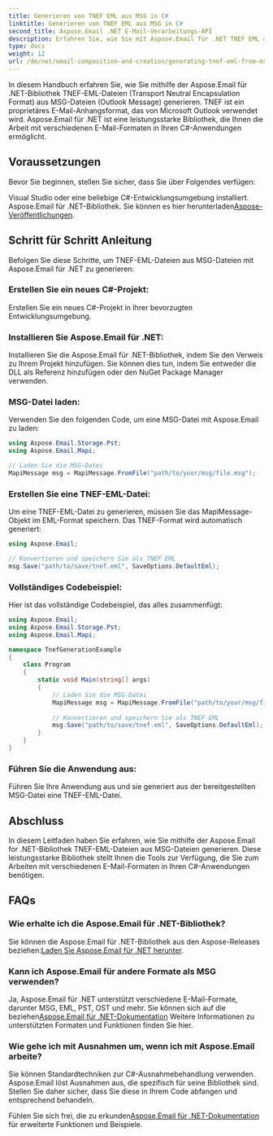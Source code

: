 ```yaml
---
title: Generieren von TNEF EML aus MSG in C#
linktitle: Generieren von TNEF EML aus MSG in C#
second_title: Aspose.Email .NET E-Mail-Verarbeitungs-API
description: Erfahren Sie, wie Sie mit Aspose.Email für .NET TNEF EML aus MSG generieren. Schritt-für-Schritt-Anleitung mit C#-Code. Effiziente Konvertierung des E-Mail-Formats.
type: docs
weight: 12
url: /de/net/email-composition-and-creation/generating-tnef-eml-from-msg-in-csharp/
---
```


In diesem Handbuch erfahren Sie, wie Sie mithilfe der Aspose.Email für .NET-Bibliothek TNEF-EML-Dateien (Transport Neutral Encapsulation Format) aus MSG-Dateien (Outlook Message) generieren. TNEF ist ein proprietäres E-Mail-Anhangsformat, das von Microsoft Outlook verwendet wird. Aspose.Email für .NET ist eine leistungsstarke Bibliothek, die Ihnen die Arbeit mit verschiedenen E-Mail-Formaten in Ihren C#-Anwendungen ermöglicht.

##  Voraussetzungen

Bevor Sie beginnen, stellen Sie sicher, dass Sie über Folgendes verfügen:

Visual Studio oder eine beliebige C#-Entwicklungsumgebung installiert.
 Aspose.Email für .NET-Bibliothek. Sie können es hier herunterladen[Aspose-Veröffentlichungen](https://releases.aspose.com/email/net).

##  Schritt für Schritt Anleitung

Befolgen Sie diese Schritte, um TNEF-EML-Dateien aus MSG-Dateien mit Aspose.Email für .NET zu generieren:

### Erstellen Sie ein neues C#-Projekt:

   Erstellen Sie ein neues C#-Projekt in Ihrer bevorzugten Entwicklungsumgebung.

### Installieren Sie Aspose.Email für .NET:

   Installieren Sie die Aspose.Email für .NET-Bibliothek, indem Sie den Verweis zu Ihrem Projekt hinzufügen. Sie können dies tun, indem Sie entweder die DLL als Referenz hinzufügen oder den NuGet Package Manager verwenden.

### MSG-Datei laden:

   Verwenden Sie den folgenden Code, um eine MSG-Datei mit Aspose.Email zu laden:

   ```csharp
   using Aspose.Email.Storage.Pst;
   using Aspose.Email.Mapi;

   // Laden Sie die MSG-Datei
   MapiMessage msg = MapiMessage.FromFile("path/to/your/msg/file.msg");
   ```

### Erstellen Sie eine TNEF-EML-Datei:

   Um eine TNEF-EML-Datei zu generieren, müssen Sie das MapiMessage-Objekt im EML-Format speichern. Das TNEF-Format wird automatisch generiert:

   ```csharp
   using Aspose.Email;
   
   // Konvertieren und speichern Sie als TNEF EML
   msg.Save("path/to/save/tnef.eml", SaveOptions.DefaultEml);
   ```

### Vollständiges Codebeispiel:

   Hier ist das vollständige Codebeispiel, das alles zusammenfügt:

   ```csharp
   using Aspose.Email;
   using Aspose.Email.Storage.Pst;
   using Aspose.Email.Mapi;

   namespace TnefGenerationExample
   {
       class Program
       {
           static void Main(string[] args)
           {
               // Laden Sie die MSG-Datei
               MapiMessage msg = MapiMessage.FromFile("path/to/your/msg/file.msg");
               
               // Konvertieren und speichern Sie als TNEF EML
               msg.Save("path/to/save/tnef.eml", SaveOptions.DefaultEml);
           }
       }
   }
   ```

### Führen Sie die Anwendung aus:

   Führen Sie Ihre Anwendung aus und sie generiert aus der bereitgestellten MSG-Datei eine TNEF-EML-Datei.

##  Abschluss

In diesem Leitfaden haben Sie erfahren, wie Sie mithilfe der Aspose.Email for .NET-Bibliothek TNEF-EML-Dateien aus MSG-Dateien generieren. Diese leistungsstarke Bibliothek stellt Ihnen die Tools zur Verfügung, die Sie zum Arbeiten mit verschiedenen E-Mail-Formaten in Ihren C#-Anwendungen benötigen.

##  FAQs

### Wie erhalte ich die Aspose.Email für .NET-Bibliothek?

Sie können die Aspose.Email für .NET-Bibliothek aus den Aspose-Releases beziehen:[Laden Sie Aspose.Email für .NET herunter](https://releases.aspose.com/email/net).

### Kann ich Aspose.Email für andere Formate als MSG verwenden?

 Ja, Aspose.Email für .NET unterstützt verschiedene E-Mail-Formate, darunter MSG, EML, PST, OST und mehr. Sie können sich auf die beziehen[Aspose.Email für .NET-Dokumentation](https://reference.aspose.com/email/net) Weitere Informationen zu unterstützten Formaten und Funktionen finden Sie hier.

### Wie gehe ich mit Ausnahmen um, wenn ich mit Aspose.Email arbeite?

Sie können Standardtechniken zur C#-Ausnahmebehandlung verwenden. Aspose.Email löst Ausnahmen aus, die spezifisch für seine Bibliothek sind. Stellen Sie daher sicher, dass Sie diese in Ihrem Code abfangen und entsprechend behandeln.

 Fühlen Sie sich frei, die zu erkunden[Aspose.Email für .NET-Dokumentation](https://reference.aspose.com/email/net) für erweiterte Funktionen und Beispiele.
